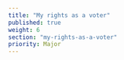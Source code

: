 ```yaml
---
title: "My rights as a voter"
published: true
weight: 6
section: "my-rights-as-a-voter"
priority: Major
---
```

